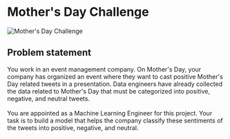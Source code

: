 
<p>
 <h1>Mother's Day Challenge</h1>
</p>

![Mother's Day Challenge](https://media-fastly.hackerearth.com/media/hackathon/hackerearth-machine-learning-challenge-mothers-day/images/09353cce9a-Mothers_Day_Cover.png)

<h2>Problem statement</h2>
You work in an event management company. On Mother's Day, your company has organized an event where they want to cast positive Mother's Day related tweets in a presentation. Data engineers have already collected the data related to Mother's Day that must be categorized into positive, negative, and neutral tweets.
<br></br>
You are appointed as a Machine Learning Engineer for this project. Your task is to build a model that helps the company classify these sentiments of the tweets into positive, negative, and neutral.
